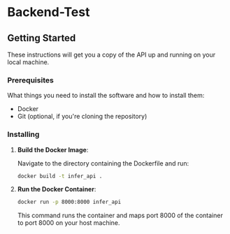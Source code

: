 # Backend-Test

## Getting Started

These instructions will get you a copy of the API up and running on your local machine.

### Prerequisites

What things you need to install the software and how to install them:

- Docker
- Git (optional, if you're cloning the repository)

### Installing

1. **Build the Docker Image**:

    Navigate to the directory containing the Dockerfile and run:

    ```bash
    docker build -t infer_api .
    ```

2. **Run the Docker Container**:

    ```bash
    docker run -p 8000:8000 infer_api
    ```

    This command runs the container and maps port 8000 of the container to port 8000 on your host machine.


